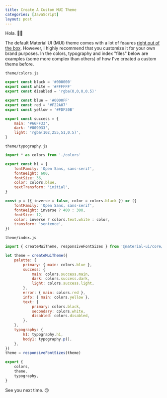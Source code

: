```yaml
---
title: Create A Custom MUI Theme
categories: [JavaScript]
layout: post
---
```


Hola. 👋🏾

The default Material UI (MUI) theme comes with a lot of feaures [right out of the box](https://material-ui.com/customization/default-theme/). However, I highly recommend that you customize it for your own brand purposes. In the colors, typography and index "files" below are examples (some more complex than others) of how I've created a custom theme before.

`theme/colors.js`
``` js
export const black = '#000000'
export const white = '#FFFFFF'
export const disabled = 'rgba(0,0,0,0.5)'

export const blue = '#0000FF'
export const red = '#F22A07'
export const yellow = '#FDF30B'

export const success = {
    main: '#66FF33',
    dark: '#009933',
    light: 'rgba(102,255,51,0.5)',
}
```

`theme/typography.js`
``` js
import * as colors from './colors'

export const h1 = {
    fontFamily: 'Open Sans, sans-serif',
    fontWeight: 600,
    fontSize: 36,
    color: colors.blue,
    textTransform: 'initial',
}

const p = ({ inverse = false, color = colors.black }) => ({
    fontFamily: 'Open Sans, sans-serif',
    fontWeight: inverse ? 400 : 300,
    fontSize: 12,
    color: inverse ? colors.text.white : color,
    transform: 'sentence',
})
```

`theme/index.js`
``` js
import { createMuiTheme, responsiveFontSizes } from '@material-ui/core/styles'

let theme = createMuiTheme({
    palette: {
        primary: { main: colors.blue },
        success: {
            main: colors.success.main,
            dark: colors.success.dark,
            light: colors.success.light,
        },
        error: { main: colors.red },
        info: { main: colors.yellow },
        text: {
            primary: colors.black,
            secondary: colors.white,
            disabled: colors.disabled,
        },
    },
    typography: {
        h1: typography.h1,
        body1: typography.p(),
    },
})
theme = responsiveFontSizes(theme)

export {
    colors,
    theme,
    typography,
}

```

See you next time. 🙃
